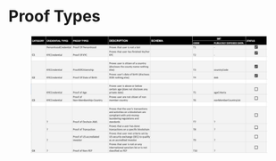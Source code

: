 # Proof Types

<figure><img src="../../.gitbook/assets/image (1).png" alt=""><figcaption></figcaption></figure>
